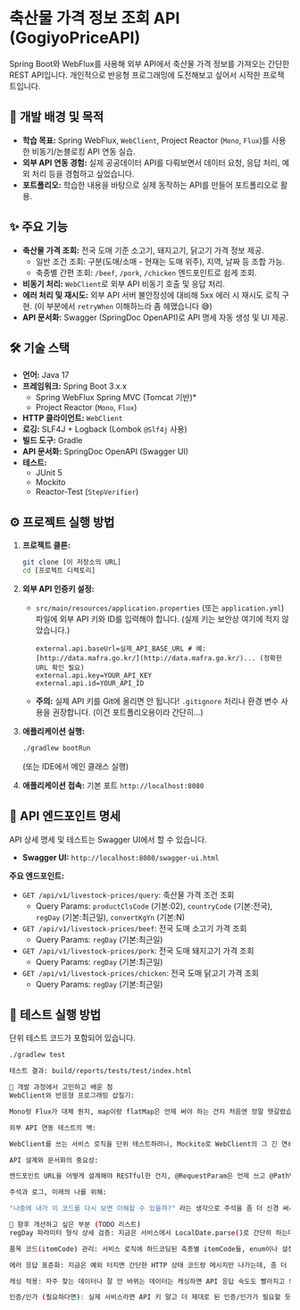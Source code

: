 # 축산물 가격 정보 조회 API (GogiyoPriceAPI)

Spring Boot와 WebFlux를 사용해 외부 API에서 축산물 가격 정보를 가져오는 간단한 REST API입니다. 개인적으로 반응형 프로그래밍에 도전해보고 싶어서 시작한 프로젝트입니다.

## 🚀 개발 배경 및 목적

* **학습 목표:** Spring WebFlux, `WebClient`, Project Reactor (`Mono`, `Flux`)를 사용한 비동기/논블로킹 API 연동 실습.
* **외부 API 연동 경험:** 실제 공공데이터 API를 다뤄보면서 데이터 요청, 응답 처리, 예외 처리 등을 경험하고 싶었습니다.
* **포트폴리오:** 학습한 내용을 바탕으로 실제 동작하는 API를 만들어 포트폴리오로 활용.

## ✨ 주요 기능

* **축산물 가격 조회:** 전국 도매 기준 소고기, 돼지고기, 닭고기 가격 정보 제공.
    * 일반 조건 조회: 구분(도매/소매 - 현재는 도매 위주), 지역, 날짜 등 조합 가능.
    * 축종별 간편 조회: `/beef`, `/pork`, `/chicken` 엔드포인트로 쉽게 조회.
* **비동기 처리:** `WebClient`로 외부 API 비동기 호출 및 응답 처리.
* **에러 처리 및 재시도:** 외부 API 서버 불안정성에 대비해 5xx 에러 시 재시도 로직 구현. (이 부분에서 `retryWhen` 이해하느라 좀 헤맸습니다 😅)
* **API 문서화:** Swagger (SpringDoc OpenAPI)로 API 명세 자동 생성 및 UI 제공.

## 🛠️ 기술 스택

* **언어:** Java 17
* **프레임워크:** Spring Boot 3.x.x
    * Spring WebFlux Spring MVC (Tomcat 기반)*
    * Project Reactor (`Mono`, `Flux`)
* **HTTP 클라이언트:** `WebClient`
* **로깅:** SLF4J + Logback (Lombok `@Slf4j` 사용)
* **빌드 도구:** Gradle
* **API 문서화:** SpringDoc OpenAPI (Swagger UI)
* **테스트:**
    * JUnit 5
    * Mockito
    * Reactor-Test (`StepVerifier`)

## ⚙️ 프로젝트 실행 방법

1.  **프로젝트 클론:**
    ```bash
    git clone [이 저장소의 URL]
    cd [프로젝트 디렉토리]
    ```
2.  **외부 API 인증키 설정:**
    * `src/main/resources/application.properties` (또는 `application.yml`) 파일에 외부 API 키와 ID를 입력해야 합니다. (실제 키는 보안상 여기에 적지 않았습니다.)
        ```properties
        external.api.baseUrl=실제_API_BASE_URL # 예: [http://data.mafra.go.kr/](http://data.mafra.go.kr/)... (정확한 URL 확인 필요)
        external.api.key=YOUR_API_KEY
        external.api.id=YOUR_API_ID
        ```
    * **주의:** 실제 API 키를 Git에 올리면 안 됩니다! `.gitignore` 처리나 환경 변수 사용을 권장합니다. (이건 포트폴리오용이라 간단히...)

3.  **애플리케이션 실행:**
    ```bash
    ./gradlew bootRun
    ```
    (또는 IDE에서 메인 클래스 실행)

4.  **애플리케이션 접속:** 기본 포트 `http://localhost:8080`

## 📖 API 엔드포인트 명세

API 상세 명세 및 테스트는 Swagger UI에서 할 수 있습니다.

* **Swagger UI:** `http://localhost:8080/swagger-ui.html`

**주요 엔드포인트:**

* `GET /api/v1/livestock-prices/query`: 축산물 가격 조건 조회
    * Query Params: `productClsCode` (기본:02), `countryCode` (기본:전국), `regDay` (기본:최근일), `convertKgYn` (기본:N)
* `GET /api/v1/livestock-prices/beef`: 전국 도매 소고기 가격 조회
    * Query Params: `regDay` (기본:최근일)
* `GET /api/v1/livestock-prices/pork`: 전국 도매 돼지고기 가격 조회
    * Query Params: `regDay` (기본:최근일)
* `GET /api/v1/livestock-prices/chicken`: 전국 도매 닭고기 가격 조회
    * Query Params: `regDay` (기본:최근일)

## 🧪 테스트 실행 방법

단위 테스트 코드가 포함되어 있습니다.

```bash
./gradlew test

테스트 결과: build/reports/tests/test/index.html

🤔 개발 과정에서 고민하고 배운 점
WebClient와 반응형 프로그래밍 삽질기:

Mono랑 Flux가 대체 뭔지, map이랑 flatMap은 언제 써야 하는 건지 처음엔 정말 헷갈렸습니다. 특히 에러 상황에서 onErrorResume으로 대체 값을 반환하거나, retryWhen으로 재시도 로직을 만드는 부분이 어려웠습니다.  그래도 비동기 코드가 어떻게 흘러가는지 조금은 감을 잡은 것 같습니다.

외부 API 연동 테스트의 벽:

WebClient를 쓰는 서비스 로직을 단위 테스트하려니, Mockito로 WebClient의 그 긴 연쇄 호출을 다 모킹해야 해서 좀 당황했습니다. StepVerifier로 Mono 검증하는 것도 새로 배웠습니다. (MockWebServer라는 것도 있다는데, 일단 Mockito로 최대한 격리하는 연습부터 했습니다.)

API 설계와 문서화의 중요성:

엔드포인트 URL을 어떻게 설계해야 RESTful한 건지, @RequestParam은 언제 쓰고 @PathVariable은 언제 쓰는지 등등 고민이 많았습니다. Swagger 써보니 API 문서가 자동으로 나와서 편했고, 왜 문서화가 중요한지도 알게 되었습니다.

주석과 로그, 미래의 나를 위해:

"나중에 내가 이 코드를 다시 보면 이해할 수 있을까?" 라는 생각으로 주석을 좀 더 신경 써서 달려고 했습니다. 로그도 어떤 레벨로, 어떤 내용을 찍어야 디버깅할 때 편할지 고민했습니다. (아직 부족하지만 노력 중입니다!)

🚀 향후 개선하고 싶은 부분 (TODO 리스트)
regDay 파라미터 형식 상세 검증: 지금은 서비스에서 LocalDate.parse()로 간단히 하는데, 컨트롤러에서 @DateTimeFormat 써서 더 명확하게 검증/바인딩 처리하기.

품목 코드(itemCode) 관리: 서비스 로직에 하드코딩된 축종별 itemCode들, enum이나 설정 파일로 빼서 관리하기. (이건 진짜 빨리 고쳐야 할 듯)

에러 응답 표준화: 지금은 예외 터지면 간단한 HTTP 상태 코드랑 메시지만 나가는데, 좀 더 상세하고 일관된 에러 DTO 만들어서 @ControllerAdvice로 전역 처리해보기.

캐싱 적용: 자주 찾는 데이터나 잘 안 바뀌는 데이터는 캐싱하면 API 응답 속도도 빨라지고 외부 API 호출도 줄일 수 있을 것 같음. (Redis 같은 거 써보고 싶네요.)

인증/인가 (필요하다면): 실제 서비스라면 API 키 말고 더 제대로 된 인증/인가가 필요할 듯. 
